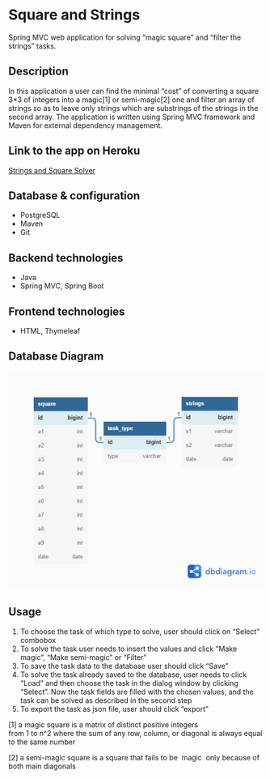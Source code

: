 # Square and Strings
Spring MVC web application for solving “magic square” and “filter the strings” tasks.
## Description
In this application a user can find the minimal “cost” of converting a square 3*3 of integers into a magic[1] or semi-magic[2] one and filter an array of strings so as to leave only strings which are substrings of the strings in the second array. The application is written using Spring MVC framework and Maven for external dependency management.
## Link to the app on Heroku
[Strings and Square Solver](https://strings-and-square.herokuapp.com/home)
## Database & configuration
- PostgreSQL
- Maven
- Git
## Backend technologies
- Java
- Spring MVC, Spring Boot
## Frontend technologies
- HTML, Thymeleaf
## Database Diagram
![image](https://github.com/zoya0107/zoya0107/blob/main/sas_db.png)
## Usage
1. To choose the task of which type to solve, user should click on “Select” combobox
2. To solve the task user needs to insert the values and click “Make magic”, “Make semi-magic” or “Filter”
3. To save the task data to the database user should click “Save”
4. To solve the task already saved to the database, user needs to click “Load” and then choose the task in the dialog window by clicking “Select”. Now the task fields are filled with the chosen values, and the task can be solved as described in the second step
5. To export the task as json file, user should click “export”

[1] a magic square is a matrix of distinct positive integers from 1 to n^2 where the sum of any row, column, or diagonal is always equal to the same number

[2] a semi-magic square is a square that fails to be  magic  only because of both main diagonals
